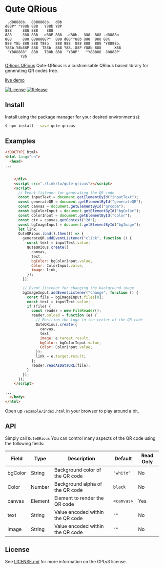 # Qute QRious

     .d88888b.  8888888b.  d8b
    d88P" "Y88b 888   Y88b Y8P
    888     888 888    888
    888     888 888   d88P 888  .d88b.  888  888 .d8888b
    888     888 8888888P"  888 d88""88b 888  888 88K
    888 Y8b 888 888 T88b   888 888  888 888  888 "Y8888b.
    Y88b.Y8b88P 888  T88b  888 Y88..88P Y88b 888      X88
     "Y888888"  888   T88b 888  "Y88P"   "Y88888  88888P'
           Y8b

[QRious QRious](https://github.com/FridayCandour/Qute-Qrious) Qute-QRious is a customisable QRious based library for generating QR codes free.

[live demo](https://fridaycandour.github.io/Qute-Qrious/example/index.html)

[![License](https://img.shields.io/npm/l/qute-qrious.svg?style=flat-square)](https://github.com/FridayCandour/Qute-Qrious/blob/master/LICENSE.md)
[![Release](https://img.shields.io/npm/v/qute-qrious.svg?style=flat-square)](https://www.npmjs.com/package/qrious)

## Install

Install using the package manager for your desired environment(s):

```bash
$ npm install --save qute-qrious
```

## Examples

```html
<!DOCTYPE html>
<html lang="en">
  <head>
...


    </div>
    <script src="./link/to/qute-qrious"></script>
    <script>
      // Event listener for generating the QR code
      const inputText = document.getElementById("inputText");
      const generateQR = document.getElementById("generateQR");
      const canvas = document.getElementById("qrcode");
      const bgColorInput = document.getElementById("bgColor");
      const ColorInput = document.getElementById("Color");
      const ctx = canvas.getContext("2d");
      const bgImageInput = document.getElementById("bgImage");
      let link;
      QuteQRious.load().then(() => {
        generateQR.addEventListener("click", function () {
          const text = inputText.value;
          QuteQRious.create({
            canvas,
            text,
            bgColor: bgColorInput.value,
            Color: ColorInput.value,
            image: link,
          });
        });

        // Event listener for changing the background image
        bgImageInput.addEventListener("change", function () {
          const file = bgImageInput.files[0];
          const text = inputText.value;
          if (file) {
            const reader = new FileReader();
            reader.onload = function (e) {
              // Position the logo in the center of the QR code
              QuteQRious.create({
                canvas,
                text,
                image: e.target.result,
                bgColor: bgColorInput.value,
                Color: ColorInput.value,
              });
              link = e.target.result;
            };
            reader.readAsDataURL(file);
          }
        });
      });
    </script>

...
  </body>
</html>
```

Open up `/example/index.html` in your browser to play around a bit.

## API

Simply call `QuteQRious` You can control many aspects of the QR code
using the following fields:

| Field   | Type    | Description                      | Default    | Read Only |
| ------- | ------- | -------------------------------- | ---------- | --------- |
| bgColor | String  | Background color of the QR code  | `"white"`  | No        |
| Color   | Number  | Background alpha of the QR code  | `black`    | No        |
| canvas  | Element | Element to render the QR code    | `<canvas>` | Yes       |
| text    | String  | Value encoded within the QR code | `""`       | No        |
| image   | String  | Value encoded within the QR code | `""`       | No        |

## License

See [LICENSE.md](https://github.com/FridayCandour/Qute-Qrious/blob/master/LICENSE.md) for more information on the GPLv3 license.
